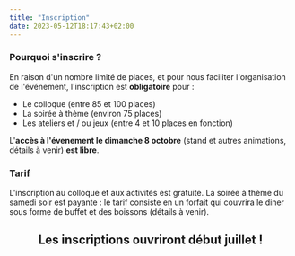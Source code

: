 ```yaml
---
title: "Inscription"
date: 2023-05-12T18:17:43+02:00
---
```

### Pourquoi s'inscrire ? 
En raison d'un nombre limité de places, et pour nous faciliter l'organisation de l'événement, l'inscription est **obligatoire** pour :
- Le colloque (entre 85 et 100 places)
- La soirée à thème (environ 75 places)
- Les ateliers et / ou jeux (entre 4 et 10 places en fonction)
   
L'**accès à l'évenement le dimanche 8 octobre** (stand et autres animations, détails à venir) **est libre**.

### Tarif
L'inscription au colloque et aux activités est gratuite. La soirée à thème du samedi soir est payante : le tarif consiste en un forfait qui couvrira le diner sous forme de buffet et des boissons (détails à venir). 

<h2 style="text-align: center;">Les inscriptions ouvriront début juillet !</h2>



